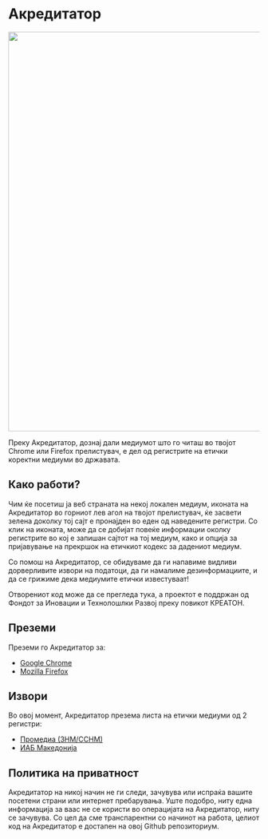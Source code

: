 # Акредитатор
<img src="https://i.imgur.com/RvG6y0t.png" width="800"/>

Преку Акредитатор, дознај дали медиумот што го читаш во твојот Chrome или Firefox прелистувач, е дел од регистрите на етички коректни медиуми во државата. 

## Како работи?
Чим ќе посетиш ја веб страната на некој локален медиум, иконата на Акредитатор во горниот лев агол на твојот прелистувач, ќе засвети зелена доколку тој сајт е пронајден во еден од наведените регистри. Со клик на иконата, може да се добијат повеќе информации околку регистрите во кој е запишан сајтот на тој медиум, како и опција за пријавување на прекршок на етичкиот кодекс за дадениот медиум.

Со помош на Акредитатор, се обидуваме да ги напавиме видливи дорверливите извори на податоци, да ги намалиме дезинформациите, и да се грижиме дека медиумите етички известуваат!

Отворениот код може да се прегледа тука, а проектот е поддржан од Фондот за Иновации и Технолошлки Развоj преку повикот КРЕАТОН.

## Преземи
Преземи го Акредитатор за:
- [Google Chrome](https://chrome.google.com/webstore/detail/%D0%B0%D0%BA%D1%80%D0%B5%D0%B4%D0%B8%D1%82%D0%B0%D1%82%D0%BE%D1%80/ejfikolmiijbpgchlhlickmgoogmhfbo)
- [Mozilla Firefox](https://addons.mozilla.org/en-US/firefox/addon/akreditator/)

## Извори
Во овој момент, Акредитатор презема листа на етички медиуми од 2 регистри:
- [Промедиа (ЗНМ/ССНМ)](https://promedia.mk/main)
- [ИАБ Македонија](https://www.iab.mk/etichki-kodeks/)

## Политика на приватност
Акредитатор на никој начин не ги следи, зачувува или испраќа вашите посетени страни или интернет пребарувања. Уште подобро, ниту една информација за ваас не се користи во операцијата на Акредитатор, ниту се зачувува. Со цел да сме транспарентни со начинот на работа, целиот код на Акредитатор е достапен на овој Github репозиториум.
